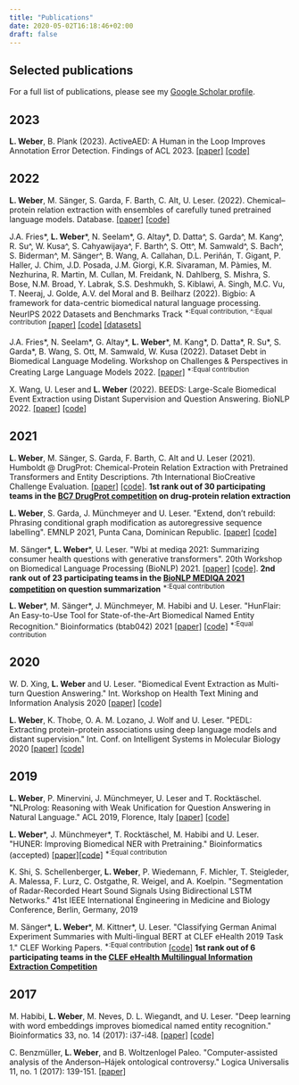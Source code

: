```yaml
---
title: "Publications"
date: 2020-05-02T16:18:46+02:00
draft: false
---
```

<link rel="stylesheet" href="https://cdn.jsdelivr.net/gh/jpswalsh/academicons@1/css/academicons.min.css">

## Selected publications
For a full list of publications, please see my [Google Scholar profile](https://scholar.google.com/citations?user=OKbS2VAAAAAJ&hl=en&oi=ao).

## 2023
**L. Weber**, B. Plank (2023). ActiveAED: A Human in the Loop Improves Annotation Error Detection. Findings of ACL 2023. [[paper]](https://aclanthology.org/2023.findings-acl.562/) [[code]](https://github.com/mainlp/ActiveAED)

## 2022
**L. Weber**, M. Sänger, S. Garda, F. Barth, C. Alt, U. Leser. (2022). Chemical–protein relation extraction with ensembles of carefully tuned pretrained language models. Database. [[paper]](https://academic.oup.com/database/article/doi/10.1093/database/baac098/6833204?login=false) [[code]](https://github.com/leonweber/drugprot)

J.A. Fries\*, **L. Weber**\*, N. Seelam\*, G. Altay\*, D. Datta\^, S. Garda\^, M. Kang\^, R. Su\^, W. Kusa\^, S. Cahyawijaya\^, F. Barth\^, S. Ott\^, M. Samwald\^, S. Bach\^, S. Biderman\^, M. Sänger\^, B. Wang, A. Callahan, D.L. Periñán, T. Gigant, P. Haller, J. Chim, J.D. Posada, J.M. Giorgi, K.R. Sivaraman, M. Pàmies, M. Nezhurina, R. Martin, M. Cullan, M. Freidank, N. Dahlberg, S. Mishra, S. Bose, N.M. Broad, Y. Labrak, S.S. Deshmukh, S. Kiblawi, A. Singh, M.C. Vu, T. Neeraj, J. Golde, A.V. del Moral and B. Beilharz (2022). Bigbio: A framework for data-centric biomedical natural language processing. NeurIPS 2022 Datasets and Benchmarks Track
<sup>\*:Equal contribution, \^:Equal contribution</sup> [[paper]](https://openreview.net/forum?id=8lQDn9zTQlW) [[code]](https://github.com/bigscience-workshop/biomedical) [[datasets]](https://huggingface.co/bigbio)


J.A. Fries\*, N. Seelam\*, G. Altay\*, **L. Weber**\*, M. Kang\*, D. Datta\*, R. Su\*, S. Garda\*, B. Wang, S. Ott, M. Samwald, W. Kusa (2022). Dataset Debt in Biomedical Language Modeling. Workshop on Challenges & Perspectives in Creating Large Language Models 2022. [[paper]](https://aclanthology.org/2022.bigscience-1.10/) 
<sup>\*:Equal contribution</sup>

X. Wang, U. Leser and **L. Weber** (2022). BEEDS: Large-Scale Biomedical Event Extraction using Distant Supervision and Question Answering. BioNLP 2022. [[paper]](https://aclanthology.org/2022.bionlp-1.28/) [[code]](https://github.com/WangXII/BEEDS)

## 2021
**L. Weber**, M. Sänger, S. Garda, F. Barth, C. Alt and U. Leser (2021). Humboldt @ DrugProt: Chemical-Protein Relation Extraction with Pretrained Transformers and Entity Descriptions. 7th International BioCreative Challenge Evaluation. [[paper]](https://biocreative.bioinformatics.udel.edu/media/store/files/2021/Track1_pos_2_BC7_submission_172.pdf) [[code]](https://github.com/leonweber/drugprot). 
**1st rank out of 30 participating teams in the [BC7 DrugProt competition](https://biocreative.bioinformatics.udel.edu/tasks/biocreative-vii/track-1/) on drug-protein relation extraction**

**L. Weber**, S. Garda, J. Münchmeyer and U. Leser. "Extend, don’t rebuild: Phrasing conditional graph modification as autoregressive sequence labelling". EMNLP 2021, Punta Cana, Dominican Republic. [[paper]](https://aclanthology.org/2021.emnlp-main.93/) [[code]](https://github.com/leonweber/extend)

M. Sänger\*, **L. Weber**\*, U. Leser. "Wbi at mediqa 2021: Summarizing consumer health questions with generative transformers". 20th Workshop on Biomedical Language Processing (BioNLP) 2021. [[paper]](https://aclanthology.org/2021.bionlp-1.9/) [[code]](https://github.com/leonweber/bionlp21_summarize). 
**2nd rank out of 23 participating teams in the [BioNLP MEDIQA 2021 competition](https://sites.google.com/view/mediqa2021) on question summarization**
<sup>\*:Equal contribution</sup>

 **L. Weber**\*, M. Sänger\*, J. Münchmeyer, M. Habibi and U. Leser. "HunFlair: An Easy-to-Use Tool for State-of-the-Art Biomedical Named Entity Recognition." Bioinformatics (btab042) 2021 [[paper]](https://academic.oup.com/bioinformatics/advance-article-abstract/doi/10.1093/bioinformatics/btab042/6122692) [[code]](https://github.com/flairNLP/flair)
<sup>\*:Equal contribution</sup>

## 2020
W. D. Xing, **L. Weber** and U. Leser. "Biomedical Event Extraction as Multi-turn Question Answering." Int. Workshop on Health Text Mining and Information Analysis 2020 [[paper]](https://www.aclweb.org/anthology/2020.louhi-1.10/)  [[code]](https://github.com/WangXII/bio_event_qa)

**L. Weber**, K. Thobe, O. A. M. Lozano, J. Wolf and U. Leser. "PEDL: Extracting protein-protein associations using deep language models and distant supervision." Int. Conf. on Intelligent Systems in Molecular Biology 2020 [[paper]](https://academic.oup.com/bioinformatics/article/36/Supplement_1/i490/5870497?searchresult=1) [[code]](https://github.com/leonweber/pedl)

## 2019
**L. Weber**, P. Minervini, J. Münchmeyer, U. Leser and T. Rocktäschel. "NLProlog: Reasoning with Weak Unification for Question Answering in Natural Language." ACL 2019, Florence, Italy [[paper]](https://arxiv.org/abs/1906.06187) [[code]](https://github.com/leonweber/nlprolog)

**L. Weber**\*, J. Münchmeyer\*, T. Rocktäschel, M. Habibi and U. Leser. "HUNER: Improving Biomedical NER with Pretraining." Bioinformatics (accepted) [[paper]](https://academic.oup.com/bioinformatics/advance-article/doi/10.1093/bioinformatics/btz528/5523847?guestAccessKey=6ea8dd1c-accb-47d3-9fc7-fb332cd7783e)[[code]](https://github.com/hu-ner/huner)
<sup>\*:Equal contribution</sup>

K. Shi, S. Schellenberger, **L. Weber**, P. Wiedemann, F. Michler, T. Steigleder, A. Malessa, F. Lurz, C. Ostgathe, R. Weigel, and A. Koelpin. "Segmentation of Radar-Recorded Heart Sound Signals Using Bidirectional LSTM Networks." 41st IEEE International Engineering in Medicine and Biology Conference, Berlin, Germany, 2019

M. Sänger\*, **L. Weber**\*, M. Kittner\*, U. Leser. "Classifying German Animal Experiment Summaries with Multi-lingual BERT at CLEF eHealth 2019 Task 1." CLEF Working Papers.
<sup>\*:Equal contribution</sup> [[code]](https://github.com/mariosaenger/clef19)
**1st rank out of 6 participating teams in the [CLEF eHealth Multilingual Information Extraction Competition](https://clefehealth.imag.fr/?page_id=171)**

## 2017
M. Habibi, **L. Weber**, M. Neves, D. L. Wiegandt, and U. Leser. "Deep learning with word embeddings improves biomedical named entity recognition." Bioinformatics 33, no. 14 (2017): i37-i48. [[paper]](https://academic.oup.com/bioinformatics/article/33/14/i37/3953940) [[code]](https://github.com/leonweber/tagger)

C. Benzmüller, **L. Weber**, and B. Woltzenlogel Paleo. "Computer-assisted analysis of the Anderson–Hájek ontological controversy." Logica Universalis 11, no. 1 (2017): 139-151. [[paper]](https://link.springer.com/content/pdf/10.1007/s11787-017-0160-9.pdf)
